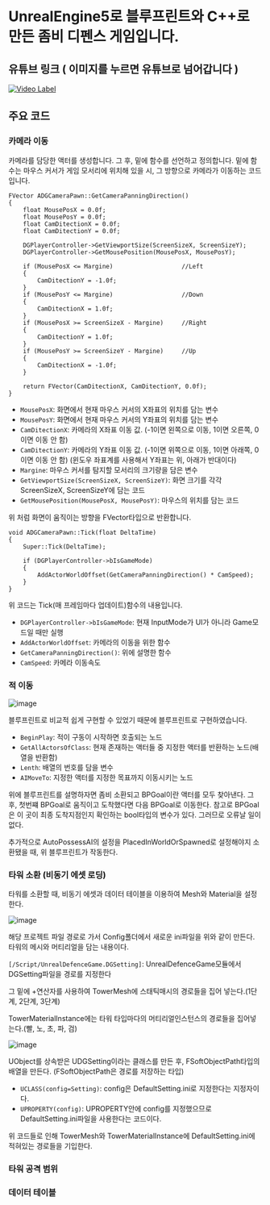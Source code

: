 # UnrealEngine5로 블루프린트와 C++로 만든 좀비 디펜스 게임입니다.

## 유튜브 링크 ( 이미지를 누르면 유튜브로 넘어갑니다 )

[![Video Label](http://img.youtube.com/vi/VhCWoKUkexA/0.jpg)](https://youtu.be/VhCWoKUkexA)

## 주요 코드

### 카메라 이동

카메라를 담당한 액터를 생성합니다. 그 후, 밑에 함수를 선언하고 정의합니다. 밑에 함수는 마우스 커서가 게임 모서리에 위치해 있을 시, 그 방향으로 카메라가 이동하는 코드입니다.
```
FVector ADGCameraPawn::GetCameraPanningDirection()
{
	float MousePosX = 0.0f;
	float MousePosY = 0.0f;
	float CamDitectionX = 0.0f;
	float CamDitectionY = 0.0f;

	DGPlayerController->GetViewportSize(ScreenSizeX, ScreenSizeY);
	DGPlayerController->GetMousePosition(MousePosX, MousePosY);

	if (MousePosX <= Margine)					//Left
	{
		CamDitectionY = -1.0f;
	}
	if (MousePosY <= Margine)					//Down
	{
		CamDitectionX = 1.0f;
	}
	if (MousePosX >= ScreenSizeX - Margine)		//Right
	{
		CamDitectionY = 1.0f;
	}
	if (MousePosY >= ScreenSizeY - Margine)		//Up
	{
		CamDitectionX = -1.0f;
	}

	return FVector(CamDitectionX, CamDitectionY, 0.0f);
}
```
* `MousePosX`: 화면에서 현재 마우스 커서의 X좌표의 위치를 담는 변수
* `MousePosY`: 화면에서 현재 마우스 커서의 Y좌표의 위치를 담는 변수
* `CamDitectionX`: 카메라의 X좌표 이동 값. (-1이면 왼쪽으로 이동, 1이면 오른쪽, 0이면 이동 안 함)
* `CamDitectionY`: 카메라의 Y좌표 이동 값. (-1이면 위쪽으로 이동, 1이면 아래쪽, 0이면 이동 안 함) (윈도우 좌표계를 사용해서 Y좌표는 위, 아래가 반대이다)
* `Margine`: 마우스 커서를 탐지할 모서리의 크기량을 담은 변수
* `GetViewportSize(ScreenSizeX, ScreenSizeY)`: 화면 크기를 각각 ScreenSizeX, ScreenSizeY에 담는 코드
* `GetMousePosition(MousePosX, MousePosY)`: 마우스의 위치를 담는 코드

위 처럼 화면이 움직이는 방향을 FVector타입으로 반환합니다.


```
void ADGCameraPawn::Tick(float DeltaTime)
{
	Super::Tick(DeltaTime);

	if (DGPlayerController->bIsGameMode)
	{
		AddActorWorldOffset(GetCameraPanningDirection() * CamSpeed);
	}
}
```
위 코드는 Tick(매 프레임마다 업데이트)함수의 내용입니다.

* `DGPlayerController->bIsGameMode`: 현재 InputMode가 UI가 아니라 Game모드일 때만 실행
* `AddActorWorldOffset`: 카메라의 이동을 위한 함수
* `GetCameraPanningDirection()`: 위에 설명한 함수
* `CamSpeed`: 카메라 이동속도


### 적 이동
![image](https://github.com/poi001/UnrealDefenceGame/assets/107660181/94d95c8d-e088-442b-937b-2e7fd229f757)

블루프린트로 비교적 쉽게 구현할 수 있었기 때문에 블루프린트로 구현하였습니다.

* `BeginPlay`: 적이 구동이 시작하면 호출되는 노드
* `GetAllActorsOfClass`: 현재 존재하는 액터들 중 지정한 액터를 반환하는 노드(배열을 반환함)
* `Lenth`: 배열의 번호를 담을 변수
* `AIMoveTo`: 지정한 액터를 지정한 목표까지 이동시키는 노드

위에 블루프린트를 설명하자면 좀비 소환되고 BPGoal이란 액터를 모두 찾아낸다.
그 후, 첫번쨰 BPGoal로 움직이고 도착했다면 다음 BPGoal로 이동한다.
참고로 BPGoal은 이 곳이 최종 도착지점인지 확인하는 bool타입의 변수가 있다. 그러므로 오류날 일이 없다.

추가적으로 AutoPossessAI의 설정을 PlacedInWorldOrSpawned로 설정해야지 소환됐을 때, 위 블루프린트가 작동한다.

### 타워 소환 (비동기 에셋 로딩)

타워를 소환할 때, 비동기 에셋과 데이터 테이블을 이용하여 Mesh와 Material을 설정한다.

![image](https://github.com/poi001/UnrealDefenceGame/assets/107660181/cdcc8010-47a8-4f89-b283-c990ce07403e)

해당 프로젝트 파일 경로로 가서 Config폴더에서 새로운 ini파일을 위와 같이 만든다. 타워의 메시와 머티리얼을 담는 내용이다.

`[/Script/UnrealDefenceGame.DGSetting]`: UnrealDefenceGame모듈에서 DGSetting파일을 경로를 지정한다 

그 밑에 +연산자를 사용하여 TowerMesh에 스태틱매시의 경로들을 집어 넣는다.(1단계, 2단계, 3단계)

TowerMaterialInstance에는 타워 타입마다의 머티리얼인스턴스의 경로들을 집어넣는다.(빨, 노, 초, 파, 검)

![image](https://github.com/poi001/UnrealDefenceGame/assets/107660181/a56257c4-5cb9-4a3a-9e7e-6718ac51628d)

UObject를 상속받은 UDGSetting이라는 클래스를 만든 후, FSoftObjectPath타입의 배열을 만든다. (FSoftObjectPath은 경로를 저장하는 타입)

* `UCLASS(config=Setting)`: config은 DefaultSetting.ini로 지정한다는 지정자이다.
* `UPROPERTY(config)`: UPROPERTY안에 config를 지정했으므로 DefaultSetting.ini파일을 사용한다는 코드이다.

위 코드들로 인해 TowerMesh와 TowerMaterialInstance에 DefaultSetting.ini에 적혀있는 경로들을 기입한다.



### 타워 공격 범위


### 데이터 테이블

